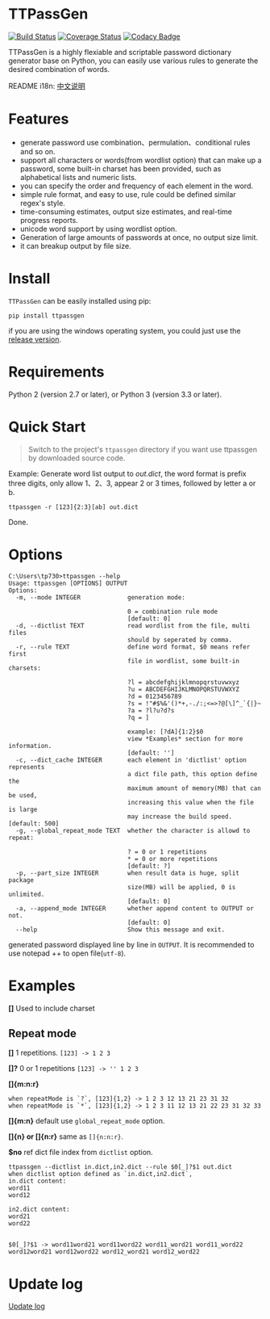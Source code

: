 # TTPassGen
[![Build Status](https://travis-ci.org/tp7309/TTPassGen.svg?branch=master)](https://travis-ci.org/tp7309/TTPassGen)
[![Coverage Status](https://coveralls.io/repos/github/tp7309/TTPassGen/badge.svg?branch=master)](https://coveralls.io/github/tp7309/TTPassGen?branch=master)
[![Codacy Badge](https://api.codacy.com/project/badge/Grade/25f05aa766c34eea9b9692725237e873)](https://www.codacy.com/app/tp7309/TTPassGen?utm_source=github.com&amp;utm_medium=referral&amp;utm_content=tp7309/TTPassGen&amp;utm_campaign=Badge_Grade)

TTPassGen is a highly flexiable and scriptable password dictionary generator base on Python, you can easily use various rules to generate the desired combination of words.

README i18n: [中文说明](https://github.com/tp7309/TTPassGen/blob/master/README_zh_CN.md)

# Features
- generate password use combination、permulation、conditional rules and so on.
- support all characters or words(from wordlist option) that can make up a password, some built-in charset has been provided, such as alphabetical lists and numeric lists.
- you can specify the order and frequency of each element in the word.
- simple rule format, and easy to use, rule could be defined similar regex's style.
- time-consuming estimates, output size estimates, and real-time progress reports.
- unicode word support by using wordlist option.
- Generation of large amounts of passwords at once, no output size limit.
- it can breakup output by file size.

# Install
`TTPassGen` can be easily installed using pip:
```
pip install ttpassgen
```
if you are using the windows operating system, you could just use the [release version](https://github.com/tp7309/TTPassGen/releases).

# Requirements
Python 2 (version 2.7 or later), or Python 3 (version 3.3 or later).

# Quick Start
> Switch to the project's `ttpassgen` directory if you want use ttpassgen by downloaded source code.

Example: Generate word list output to *out.dict*, the word format is prefix three digits, only allow 1、2、3, appear 2 or 3 times, followed by letter a or b.
```
ttpassgen -r [123]{2:3}[ab] out.dict
```
Done.

# Options
```
C:\Users\tp730>ttpassgen --help
Usage: ttpassgen [OPTIONS] OUTPUT
Options:
  -m, --mode INTEGER             generation mode:

                                 0 = combination rule mode
                                 [default: 0]
  -d, --dictlist TEXT            read wordlist from the file, multi files
                                 should by seperated by comma.
  -r, --rule TEXT                define word format, $0 means refer first
                                 file in wordlist, some built-in charsets:

                                 ?l = abcdefghijklmnopqrstuvwxyz
                                 ?u = ABCDEFGHIJKLMNOPQRSTUVWXYZ
                                 ?d = 0123456789
                                 ?s = !"#$%&'()*+,-./:;<=>?@[\]^_`{|}~
                                 ?a = ?l?u?d?s
                                 ?q = ]

                                 example: [?dA]{1:2}$0
                                 view *Examples* section for more information.
                                 [default: '']
  -c, --dict_cache INTEGER       each element in 'dictlist' option represents
                                 a dict file path, this option define the
                                 maximum amount of memory(MB) that can be used,
                                 increasing this value when the file is large 
                                 may increase the build speed.  [default: 500]
  -g, --global_repeat_mode TEXT  whether the character is allowd to repeat:

                                 ? = 0 or 1 repetitions
                                 * = 0 or more repetitions
                                 [default: ?]
  -p, --part_size INTEGER        when result data is huge, split package
                                 size(MB) will be applied, 0 is unlimited.
                                 [default: 0]
  -a, --append_mode INTEGER      whether append content to OUTPUT or not.
                                 [default: 0]
  --help                         Show this message and exit.
```
generated password displayed line by line in `OUTPUT`. It is recommended to use notepad ++ to open file(`utf-8`).

# Examples
**[]**  Used to include charset

## Repeat mode
**[]**  1 repetitions.
`[123] -> 1 2 3`

**[]?** 0 or 1 repetitions
`[123] -> '' 1 2 3`

**[]{m:n:r}**
```
when repeatMode is `?`, [123]{1,2} -> 1 2 3 12 13 21 23 31 32
when repeatMode is `*`, [123]{1,2} -> 1 2 3 11 12 13 21 22 23 31 32 33
```

**[]{m:n}**
default use `global_repeat_mode` option.

**[]{n} or []{n:r}**
same as `[]{n:n:r}`.

**$no** ref dict file index from `dictlist` option.
```
ttpassgen --dictlist in.dict,in2.dict --rule $0[_]?$1 out.dict
when dictlist option defined as `in.dict,in2.dict`,
in.dict content:
word11
word12

in2.dict content:
word21
word22


$0[_]?$1 -> word11word21 word11word22 word11_word21 word11_word22 word12word21 word12word22 word12_word21 word12_word22
```

# Update log
[Update log](https://github.com/tp7309/TTPassGen/blob/master/CHANGES.md)
